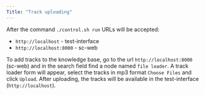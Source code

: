 ```yaml
---
Title: "Track uploading"
---
```


After the command `./control.sh run` URLs will be accepted:

 - `http://localhost` - test-interface
 - `http://localhost:8000` - sc-web 

To add tracks to the knowledge base, go to the url `http://localhost:8000 ` (sc-web) and in the search field find a node named `file loader`. A track loader form will appear, select the tracks in mp3 format `Choose Files` and click `Upload`. After uploading, the tracks will be available in the test-interface (`http://localhost`).
